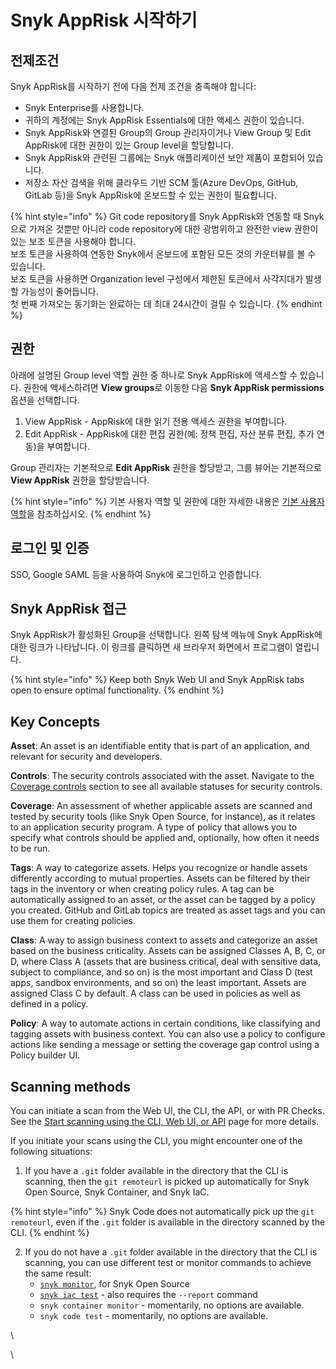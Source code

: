 # Snyk AppRisk 시작하기

## 전제조건

Snyk AppRisk를 시작하기 전에 다음 전제 조건을 충족해야 합니다:

* Snyk Enterprise를 사용합니다.
* 귀하의 계정에는 Snyk AppRisk Essentials에 대한 액세스 권한이 있습니다.
* Snyk AppRisk와 연결된 Group의 Group 관리자이거나 View Group 및 Edit AppRisk에 대한 권한이 있는 Group level을 할당합니다.
* Snyk AppRisk와 관련된 그룹에는 Snyk 애플리케이션 보안 제품이 포함되어 있습니다.
* 저장소 자산 검색을 위해 클라우드 기반 SCM 툴(Azure DevOps, GitHub, GitLab 등)을 Snyk AppRisk에 온보드할 수 있는 권한이 필요합니다.

{% hint style="info" %}
Git code repository를 Snyk AppRisk와 연동할 때 Snyk으로 가져온 것뿐만 아니라 code repository에 대한 광범위하고 완전한 view 권한이 있는 보조 토큰을 사용해야 합니다.\
보조 토큰을 사용하여 연동한 Snyk에서 온보드에 포함된 모든 것의 카운터뷰를 볼 수 있습니다.\
보조 토큰을 사용하면 Organization level 구성에서 제한된 토큰에서 사각지대가 발생할 가능성이 줄어듭니다.\
첫 번째 가져오는 동기화는 완료하는 데 최대 24시간이 걸릴 수 있습니다.
{% endhint %}

## 권한

아래에 설명된 Group level 역할 권한 중 하나로 Snyk AppRisk에 액세스할 수 있습니다. 권한에 액세스하려면 **View groups**로 이동한 다음 **Snyk AppRisk permissions** 옵션을 선택합니다.

1. View AppRisk - AppRisk에 대한 읽기 전용 액세스 권한을 부여합니다.
2. Edit AppRisk - AppRisk에 대한 편집 권한(예: 정책 편집, 자산 분류 편집, 추가 연동)을 부여합니다.

Group 관리자는 기본적으로 **Edit AppRisk** 권한을 할당받고, 그룹 뷰어는 기본적으로 **View AppRisk** 권한을 할당받습니다.

{% hint style="info" %}
기본 사용자 역할 및 권한에 대한 자세한 내용은 [기본 사용자 역할](../../snyk-admin/user-roles-and-permissions/pre-defined-roles.md)을 참조하십시오.
{% endhint %}

## 로그인 및 인증

SSO, Google SAML 등을 사용하여 Snyk에 로그인하고 인증합니다.

## Snyk AppRisk 접근

Snyk AppRisk가 활성화된 Group을 선택합니다. 왼쪽 탐색 메뉴에 Snyk AppRisk에 대한 링크가 나타납니다. 이 링크를 클릭하면 새 브라우저 화면에서 프로그램이 열립니다.

{% hint style="info" %}
Keep both Snyk Web UI and Snyk AppRisk tabs open to ensure optimal functionality.
{% endhint %}

## Key Concepts

**Asset**: An asset is an identifiable entity that is part of an application, and relevant for security and developers.

**Controls**: The security controls associated with the asset. Navigate to the [Coverage controls](policies-for-snyk-apprisk/use-cases-for-policies/coverage-control-policy-use-case.md) section to see all available statuses for security controls.

**Coverage**: An assessment of whether applicable assets are scanned and tested by security tools (like Snyk Open Source, for instance), as it relates to an application security program. A type of policy that allows you to specify what controls should be applied and, optionally, how often it needs to be run.

**Tags**: A way to categorize assets. Helps you recognize or handle assets differently according to mutual properties. Assets can be filtered by their tags in the inventory or when creating policy rules. A tag can be automatically assigned to an asset, or the asset can be tagged by a policy you created. GitHub and GitLab topics are treated as asset tags and you can use them for creating policies.

**Class**: A way to assign business context to assets and categorize an asset based on the business criticality. Assets can be assigned Classes A, B, C, or D, where Class A (assets that are business critical, deal with sensitive data, subject to compliance, and so on) is the most important and Class D (test apps, sandbox environments, and so on) the least important. Assets are assigned Class C by default. A class can be used in policies as well as defined in a policy.

**Policy**: A way to automate actions in certain conditions, like classifying and tagging assets with business context. You can also use a policy to configure actions like sending a message or setting the coverage gap control using a Policy builder UI.

## Scanning methods

You can initiate a scan from the Web UI, the CLI, the API, or with PR Checks. See the [Start scanning using the CLI, Web UI, or API](../../scan-with-snyk/start-scanning-using-the-cli-web-ui-or-api.md) page for more details.

If you initiate your scans using the CLI, you might encounter one of the following situations:

1. If you have a `.git` folder available in the directory that the CLI is scanning, then the `git remoteurl` is picked up automatically for Snyk Open Source, Snyk Container, and Snyk IaC.

{% hint style="info" %}
Snyk Code does not automatically pick up the `git remoteurl`, even if the `.git` folder is available in the directory scanned by the CLI.
{% endhint %}

2. If you do not have a `.git` folder available in the directory that the CLI is scanning, you can use different test or monitor commands to achieve the same result:
   * [`snyk monitor`](../../snyk-cli/commands/monitor.md#remote-repo-url-less-than-url-greater-than), for Snyk Open Source
   * [`snyk iac test`](../../snyk-cli/commands/iac-test.md#remote-repo-url-less-than-url-greater-than) - also requires the `--report` command
   * `snyk container monitor` - momentarily, no options are available.
   * `snyk code test` - momentarily, no options are available.

\\

\\
